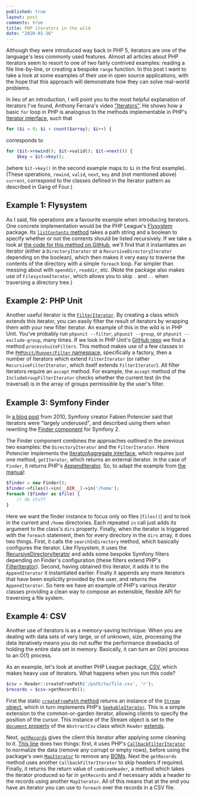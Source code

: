 ```yaml
---
published: true
layout: post
comments: true
title: PHP iterators in the wild
date: "2020-01-26"
---
```


Although they were introduced way back in PHP 5, iterators are one of the language's less commonly used features. Almost all articles about PHP iterators seem to resort to one of two fairly contrived examples: reading a file line-by-line, or creating a bespoke `range` function. In this post I want to take a look at some examples of their use in open source applications, with the hope that this approach will demonstrate how they can solve real-world problems.

In lieu of an introduction, I will point you to the most helpful explanation of iterators I've found, Anthony Ferrara's video ["Iterators"](https://www.youtube.com/watch?v=tW6GcZjBc3E). He shows how a basic `for` loop in PHP is analogous to the methods implementable in PHP's [Iterator interface](https://www.php.net/manual/en/class.iterator.php), such that 

```php
for ($i = 0; $i < count($array); $i++) {
```

corresponds to 

```php
for ($it->rewind(); $it->valid(); $it->next()) {
    $key = $it->key();
```     

(where `$it->key()` in the second example maps to `$i` in the first example). (These operations, `rewind`, `valid`, `next`, `key` and (not mentioned above) `current`, correspond to the classes defined in the Iterator pattern as described in Gang of Four.)

## Example 1: Flysystem

As I said, file operations are a favourite example when introducing iterators. One concrete implementation would be the PHP League's [Flysystem](https://github.com/thephpleague/flysystem) package. Its [`listContents` method](https://flysystem.thephpleague.com/v1/docs/usage/filesystem-api/#list-contents) takes a path string and a boolean to specify whether or not the contents should be listed recursively. If we take a look at [the code for this method on GitHub](https://github.com/thephpleague/flysystem/blob/d03f7e1e0f2fa47f52d445a60ec8ed93d433ddc1/src/Adapter/Local.php#L269), we'll find that it instantiates an iterator (either a `DirectoryIterator` or a `RecursiveDirectoryIterator` depending on the boolean), which then makes it very easy to traverse the contents of the directory with a simple `foreach` loop. Far simpler than messing about with `openddir`, `readdir`, etc. (Note the package also makes use of `FilesystemIterator`, which allows you to skip `.` and `..` when traversing a directory tree.)

## Example 2: PHP Unit

Another useful iterator is the [`FilterIterator`](https://www.php.net/manual/en/class.filteriterator.php). By creating a class which extends this iterator, you can easily filter the result of iterators by wrapping them with your new filter iterator. An example of this in the wild is in PHP Unit. You've probably run `phpunit --filter`, `phpunit --group`, or `phpunit --exclude-group`, many times. If we look in PHP Unit's [GitHub repo](https://github.com/sebastianbergmann/phpunit/blob/master/src/TextUI/TestRunner.php#L1258) we find a method `processSuiteFilters`. This method makes use of a few classes in the [`PHPUnit/Runner/Filter` namespace](https://github.com/sebastianbergmann/phpunit/tree/1d937a963f5755ad8298c400447f812c65ddc687/src/Runner/Filter), specifically a factory, then a number of Iterators which extend `FilterIterator` (or rather `RecursiveFilterIterator`, which itself extends `FilterIterator`). All filter iterators require an `accept` method. For example, the `accept` method of the `IncludeGroupFilterIterator` checks whether the current test (in the traversal) is in the array of groups permissible by the user's filter.

## Example 3: Symfony Finder

In [a blog post](http://fabien.potencier.org/php-iterators-and-streams-are-awesome.html) from 2010, Symfony creator Fabien Potencier said that iterators were "largely underused", and described using them when rewriting the [Finder component](https://github.com/symfony/symfony/blob/2.0/src/Symfony/Component/Finder/Finder.php) for Symfony 2. 

The Finder component combines the approaches outlined in the previous two examples: the `DirectoryIterator` and the `FilterIterator`. Here Potencier implements the [IteratorAggregate interface](https://www.php.net/manual/en/class.iteratoraggregate.php), which requires just one method, `getIterator`, which returns an external iterator. In the case of `Finder`, it returns PHP's [AppendIterator](https://www.php.net/manual/en/class.appenditerator). So, to adapt the example from [the manual](https://symfony.com/doc/2.0/components/finder.html):

```php
$finder = new Finder();
$finder->files()->in(__DIR__)->in('/home');
foreach ($finder as $file) {
    // do stuff
}
```

Here we want the finder instance to focus only on files (`files()`) and to look in the current and `/home` directories. Each repeated `in` call just adds its argument to the class's `dirs` property. Finally, when the iterator is triggered with the `foreach` statement, then for every directory in the `dirs` array, it does two things. First, it calls the `searchInDirectory` method, which basically configures the iterator. Like Flysystem, it uses the [RecursiveDirectoryIterator](https://www.php.net/manual/en/class.recursivedirectoryiterator.php) and adds some bespoke Symfony filters depending on Finder's configuration (these filters extend PHP's [FilterIterator](https://www.php.net/manual/en/class.filteriterator.php)). Second, having obtained this iterator, it adds it to the `AppendIterator` it instantiated earlier. Finally it appends any more iterators that have been explicitly provided by the user, and returns the `AppendIterator`. So here we have an example of PHP's various iterator classes providing a clean way to compose an extensible, flexible API for traversing a file system.

## Example 4: CSV

Another use of iterators is as a memory-saving technique. When you are dealing with data sets of very large, or of unknown, size, processing the data iteratively means you do not suffer the performance drawbacks of holding the entire data set in memory. Basically, it can turn an O(n) process to an O(1) process.

As an example, let's look at another PHP League package, [CSV](https://csv.thephpleague.com), which makes heavy use of iterators. What happens when you run this code? 

```php
$csv = Reader::createFromPath('/path/to/file.csv', 'r');
$records = $csv->getRecords();
```

First the static [`createFromPath` method](https://github.com/thephpleague/csv/blob/42c8916bd02d05169ea31a9479cc789a082cd93f/src/AbstractCsv.php#L172) returns an instance of the [`Stream` object](https://github.com/thephpleague/csv/blob/42c8916bd02d05169ea31a9479cc789a082cd93f/src/Stream.php#L49), which in turn implements PHP's [`SeekableIterator`](https://www.php.net/manual/en/class.seekableiterator.php). This is a simple extension to the common-or-garden iterator, allowing clients to specify the position of the cursor. This instance of the Stream object is set to the [`document` property](https://github.com/thephpleague/csv/blob/42c8916bd02d05169ea31a9479cc789a082cd93f/src/AbstractCsv.php#L105) of the `AbstractCsv` class which `Reader` [extends](https://github.com/thephpleague/csv/blob/42c8916bd02d05169ea31a9479cc789a082cd93f/src/Reader.php#L51). 

Next, [`getRecords`](https://github.com/thephpleague/csv/blob/42c8916bd02d05169ea31a9479cc789a082cd93f/src/Reader.php#L269) gives the client this iterator after applying some cleaning to it. [This line](https://github.com/thephpleague/csv/blob/42c8916bd02d05169ea31a9479cc789a082cd93f/src/Reader.php#L282) does two things: first, it uses PHP's [`CallbackFilterIterator`](https://www.php.net/manual/en/class.callbackfilteriterator.php) to normalize the data (remove any corrupt or empty rows), before using the package's own [`MapIterator`](https://github.com/thephpleague/csv/blob/42c8916bd02d05169ea31a9479cc789a082cd93f/src/MapIterator.php) to remove any [BOMs](https://en.wikipedia.org/wiki/Byte_order_mark). Next the `getRecords` method uses another `CallbackFilterIterator` to skip headers if required. Finally, it returns the return value of `combineHeader`, a method which takes the iterator produced so far in `getRecords` and if necessary adds a header to the records using another `MapIterator`. All of this means that at the end you have an iterator you can use to `foreach` over the records in a CSV file.
